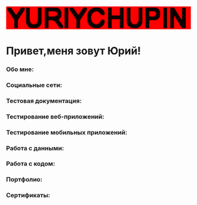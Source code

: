![Header](https://github.com/YuriyChupin/YuriyChupin/blob/main/assets/giphy.gif)

# Привет,меня зовут Юрий!

### Обо мне:

### Социальные сети:

### Тестовая документация:

### Тестирование веб-приложений:

### Тестирование мобильных приложений:

### Работа с данными:

### Работа с кодом:

### Портфолио:

### Сертификаты:
